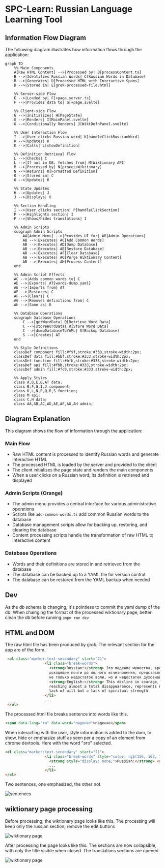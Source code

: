 # SPC-Learn: Russian Language Learning Tool


## Information Flow Diagram

The following diagram illustrates how information flows through the application:

```mermaid
graph TD
    %% Main Components
    A[Raw HTML Content] -->|Processed by| B[processContent.ts]
    B -->|Identifies Russian Words| C[Russian Words in Database]
    B -->|Generates| D[Processed HTML with Interactive Spans]
    D -->|Stored in| E[grok-processed-file.html]

    %% Server-side Flow
    E -->|Loaded by| F[+page.server.ts]
    F -->|Provides data to| G[+page.svelte]

    %% Client-side Flow
    G -->|Initializes| H[PageState]
    G -->|Renders| I[MainPanel.svelte]
    G -->|Conditionally Renders| J[WiktDefnPanel.svelte]

    %% User Interaction Flow
    I -->|User clicks Russian word| K[handleClickRussianWord]
    K -->|Updates| H
    K -->|Calls| L[showDefinition]

    %% Definition Retrieval Flow
    L -->|Checks| C
    L -->|If not in DB, fetches from| M[Wiktionary API]
    M -->|Processed by| N[processWiktionary]
    N -->|Returns| O[Formatted Definition]
    O -->|Stored in| C
    O -->|Updates| H

    %% State Updates
    H -->|Updates| J
    J -->|Displays| O

    %% Section Handling
    I -->|User clicks section| P[handleClickSection]
    P -->|Highlights section| I
    P -->|Shows/hides translations| I

    %% Admin Scripts
    subgraph Admin Scripts
        AA[Admin Menu] -->|Provides UI for| AB[Admin Operations]
        AB -->|Executes| AC[Add Common Words]
        AB -->|Executes| AD[Dump Database]
        AB -->|Executes| AE[Restore Database]
        AB -->|Executes| AF[Clear Database]
        AB -->|Executes| AG[Purge Wiktionary Content]
        AB -->|Executes| AH[Process Content]
    end

    %% Admin Script Effects
    AC -->|Adds common words to| C
    AD -->|Exports| AT[words-dump.yaml]
    AE -->|Imports from| AT
    AE -->|Restores| C
    AF -->|Clears| C
    AG -->|Removes definitions from| C
    AH -->|Same as| B

    %% Database Operations
    subgraph Database Operations
        C -->|getWordData| Q[Retrieve Word Data]
        C -->|storeWordData| R[Store Word Data]
        C -->|dumpDatabaseToYAML| S[Backup Database]
        S -->|Creates| AT
    end

    %% Style Definitions
    classDef component fill:#f9f,stroke:#333,stroke-width:2px;
    classDef data fill:#bbf,stroke:#333,stroke-width:2px;
    classDef function fill:#bfb,stroke:#333,stroke-width:2px;
    classDef api fill:#fbb,stroke:#333,stroke-width:2px;
    classDef admin fill:#fc9,stroke:#333,stroke-width:2px;

    %% Apply Styles
    class A,D,E,O,AT data;
    class B,F,G,I,J component;
    class K,L,N,P,Q,R,S function;
    class M api;
    class C,H data;
    class AA,AB,AC,AD,AE,AF,AG,AH admin;
```

## Diagram Explanation

This diagram shows the flow of information through the application:

### Main Flow
- Raw HTML content is processed to identify Russian words and generate interactive HTML
- The processed HTML is loaded by the server and provided to the client
- The client initializes the page state and renders the main components
- When a user clicks on a Russian word, its definition is retrieved and displayed

### Admin Scripts (Orange)
- The admin menu provides a central interface for various administrative operations
- Scripts like `add-common-words.ts` add common Russian words to the database
- Database management scripts allow for backing up, restoring, and clearing the database
- Content processing scripts handle the transformation of raw HTML to interactive content

### Database Operations
- Words and their definitions are stored in and retrieved from the database
- The database can be backed up to a YAML file for version control
- The database can be restored from the YAML backup when needed

## Dev

As the db schema is changing, it's pointless to commit the yaml dump of the db.
When chainging the format of the processed wiktionary page, better clean the db
before running `pnpm run dev`

## HTML and DOM

The raw html file has been produced by grok.
The relevant section for the app are of the form.

```html
 <ol class="marker:text-secondary" start="21">
                  <li class="break-words">
                    <strong>Russian:</strong> Это падение мужества, временами
                    доходящее почти до полного исчезновения, представляет собой
                    не только недостаток воли, но и недостаток духовной силы.<br />
                    <strong>English:</strong> This decline in courage, at times
                    reaching almost a total disappearance, represents not only a
                    lack of will but a lack of spiritual strength.
                  </li>
                  ...
 </ol>
```

The processed html file breaks sentence into words like this.

```html
<span data-lang="ru" data-word="падение">падение</span> 
```

When interacting with the user, style information is added to the dom, to show,
hide or emphasize stuff as seen per a copy of an element from chrome devtools.
Here with the word "это" selected.

```html
<ol class="marker:text-secondary" start="21">
                  <li class="break-words" style="color: rgb(156, 163, 175); border: 1px solid black;">
                    <strong style="display: none;">Russian:</strong> <span data-lang="ru" data-word="это" data-common="true" style="display: inline; color: rgb(238, 0, 0);">Это</span> <span data-lang="ru" data-word="падение" style="display: inline;">падение</span> <span data-lang="ru" data-word="мужества" style="display: inline;">мужества</span>
                    ...
                  </li>
</ol>
```

Two sentences, one emphasized, the other not.

![sentences](assets/sentences.png)

## wiktionary page processing

Before processing, the wiktionary page looks like this.
The processing will keep only the russian section, remove the edit buttons

![wiktionary page](assets/wikt.png)

After processing the page looks like this. The sections are now collapsible, with only the title visible when closed.
The translations sections are opened.

![wiktionary page](assets/wiktmassaged.png)

